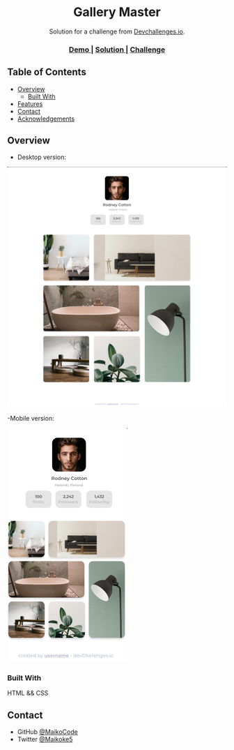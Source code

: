 <!-- Please update value in the {}  -->

<h1 align="center">Gallery Master</h1>

<div align="center">
   Solution for a challenge from  <a href="http://devchallenges.io" target="_blank">Devchallenges.io</a>.
</div>

<div align="center">
  <h3>
    <a href="">
      Demo
    </a>
    <span> | </span>
    <a href="">
      Solution
    </a>
    <span> | </span>
    <a href="https://devchallenges.io/challenges/gcbWLxG6wdennelX7b8I">
      Challenge
    </a>
  </h3>
</div>

<!-- TABLE OF CONTENTS -->

## Table of Contents

- [Overview](#overview)
  - [Built With](#built-with)
- [Features](#features)
- [Contact](#contact)
- [Acknowledgements](#acknowledgements)

<!-- OVERVIEW -->

## Overview

- Desktop version:

![screenshot](./desktop-version.png)

-Mobile version:

![screenshot](./mobile-version.png)


### Built With

HTML && CSS


## Contact


- GitHub [@MaikoCode](https://github.com/MaikoCode)
- Twitter [@Maikoke5](https://twitter.com/Maikoke5)
